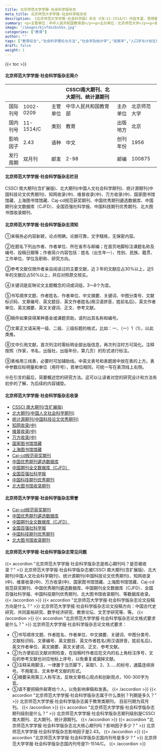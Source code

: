 ```yaml
---
title: 北京师范大学学报·社会科学版杂志
meta_title: 北京师范大学学报·社会科学版杂志
description: 《北京师范大学学报·社会科学版》杂志（CN:11-1514/C）内容丰富、思想健康，1956年创刊，目前以双月刊形式发行，刊物对外积极扩大宣传，致力于提高杂志质量与影响。该杂志的主要宗旨是推动社会科学领域的研究和交流，发表高质量的学术论文和研究成果。它涵盖了广泛的学科领域，包括经济学、法学、教育学、心理学、社会学、政治学、管理学等。 该杂志注重学术创新和前沿研究方向的引领。它积极引进国内外优秀的学术成果和研究方法，推动学术资讯的国际化与专业化。此外，该杂志还鼓励青年学者和研究生进行投稿，并提供学术指导和支持，促进他们的学术成长和发展。 多年来，该学报在学术界享有较高声誉和影响力。它成为学者们展示研究成果、交流学术观点、促进学术合作的重要平台。通过丰富的学术内容和严格的学术标准，这本杂志为社会科学领域的学术交流和发展作出了重要贡献。致力于推动社会科学的发展，促进学术交流与合作，为广大学者提供了一个分享研究成果、探讨学术问题的重要平台，是中国社会科学研究的重要窗口之一。
summary: <p>主管单位：中华人民共和国教育部</p><p>主办单位：北京师范大学</p><p>发行级别：CSSCI南大期刊、北大期刊、统计源期刊</p><p>发行周期：双月刊</p>
image: "/images/bjsfdxxbshkx.jpg"
categories: ["教育"]
author: ""
tags: ["教育综合","社会科学理论与方法","社会学及统计学","民族学","人口学与计划生育","人才学与劳动科学","教育理论与教育管理","学前教育","初等教育","中等教育","高等教育","职业教育","成人教育与特殊教育","体育",]
draft: false
weight: 1
---
```


{{< toc >}}

#### 北京师范大学学报·社会科学版杂志简介
|               |                               |               | CSSCI南大期刊、北大期刊、统计源期刊        |               |                           |
| ------------: | :---------------------------- | ------------: | :---------------------------- | ------------: | :------------------------ |
| 国际刊号      | 1002-0209   | 主管单位      | 中华人民共和国教育部     | 主办单位      | 北京师范大学     |
| 国内刊号      | 11-1514/C        | 类别          | 教育       | 出版地方      | 北京           |
| 影响因子      | 2.43        | 语种          | 中文             | 创刊年份      | 1956    |
| 发行周期      | 双月刊    | 邮发          | 2-98              | 邮编          | 100875      |

#### 北京师范大学学报·社会科学版杂志栏目
<span>CSSCI 南大期刊(含扩展版)</span>、<span>北大期刊(中国人文社会科学期刊)</span>、<span>统计源期刊(中国科技论文优秀期刊)</span>、<span>知网收录(中)</span>、<span>维普收录(中)</span>、<span>万方收录(中)</span>、<span>国家图书馆馆藏</span>、<span>上海图书馆馆藏</span>、<span>Caj-cd规范获奖期刊</span>、<span>中国优秀期刊遴选数据库</span>、<span>中国期刊全文数据库（CJFD）</span>、<span>全国百强社科学报</span>、<span>中国科技期刊优秀期刊</span>、<span>北大图书馆收录期刊</span>、

#### 北京师范大学学报·社会科学版杂志须知
<p><p>
	①来稿务必内容新颖，论点明确，论据可靠，文字精练，无保密内容。
</p><p>
	②在题名下列出作者、作者单位、所在省市与邮编；在首页地脚标注课题名称及编号、投稿日期等；作者简介内容包括：姓名（出生年一）、性别、民族、籍贯、工作单位、学位及职称、研究方向。
</p><p>
	③参考文献仅限作者亲自阅读过的主要文献，近３年的文献应占30%以上，近5年的文献应占50%以上，并应对照原文核实。
</p><p>
	④关键词是反映论文主题概念的词或词组，3～8个为宜。
</p><p>
	⑤书写顺序文题、作者姓名、作者单位、中文摘要、关键词、中图分类号、文献标识码、文章编号、英文题目、英文作者姓名(用汉语拼音，姓前名后)，英文作者单位、英文摘要、英文关键词、正文、参考文献。
</p><p>
	⑥稿件如果获得某种基金或课题资助，请列出其名称和编号。
</p><p>
	⑦文章正文请采用一级、二级、三级标题的格式，比如：一、（一）1（1），以此类推。
</p><p>
	⑧文中引用文献，首次列注时需标明全部出版信息，再次列注时方可简化。注释按照（作家，书名，出版社，出版年份，第几页）的形式进行标注。
</p><p>
	⑨表格用三线表，必要时可加辅助线。中英文表号和表题居中放在表的上方。表中参数应标明量和单位（用符号），若单位相同，可统一写在表顶线上右侧。
</p><p>
	⑩在引言的最后，简要概述您的研究方法。这可以让读者对您的研究设计和方法有初步的了解，为后续的内容铺垫。
</p></p>


#### 北京师范大学学报·社会科学版杂志收录
<ul>
    <li class="inline-block">
        <a class="bg-theme-light hover:bg-primary dark:bg-darkmode-theme-light dark:hover:bg-darkmode-primary dark:hover:text-dark m-1 block rounded px-3 py-1 hover:text-white" href="#北京师范大学学报·社会科学版杂志收录">
        CSSCI 南大期刊(含扩展版)
        </a>
    </li>
    <li class="inline-block">
        <a class="bg-theme-light hover:bg-primary dark:bg-darkmode-theme-light dark:hover:bg-darkmode-primary dark:hover:text-dark m-1 block rounded px-3 py-1 hover:text-white" href="#北京师范大学学报·社会科学版杂志收录">
        北大期刊(中国人文社会科学期刊)
        </a>
    </li>
    <li class="inline-block">
        <a class="bg-theme-light hover:bg-primary dark:bg-darkmode-theme-light dark:hover:bg-darkmode-primary dark:hover:text-dark m-1 block rounded px-3 py-1 hover:text-white" href="#北京师范大学学报·社会科学版杂志收录">
        统计源期刊(中国科技论文优秀期刊)
        </a>
    </li>
    <li class="inline-block">
        <a class="bg-theme-light hover:bg-primary dark:bg-darkmode-theme-light dark:hover:bg-darkmode-primary dark:hover:text-dark m-1 block rounded px-3 py-1 hover:text-white" href="#北京师范大学学报·社会科学版杂志收录">
        知网收录(中)
        </a>
    </li>
    <li class="inline-block">
        <a class="bg-theme-light hover:bg-primary dark:bg-darkmode-theme-light dark:hover:bg-darkmode-primary dark:hover:text-dark m-1 block rounded px-3 py-1 hover:text-white" href="#北京师范大学学报·社会科学版杂志收录">
        维普收录(中)
        </a>
    </li>
    <li class="inline-block">
        <a class="bg-theme-light hover:bg-primary dark:bg-darkmode-theme-light dark:hover:bg-darkmode-primary dark:hover:text-dark m-1 block rounded px-3 py-1 hover:text-white" href="#北京师范大学学报·社会科学版杂志收录">
        万方收录(中)
        </a>
    </li>
    <li class="inline-block">
        <a class="bg-theme-light hover:bg-primary dark:bg-darkmode-theme-light dark:hover:bg-darkmode-primary dark:hover:text-dark m-1 block rounded px-3 py-1 hover:text-white" href="#北京师范大学学报·社会科学版杂志收录">
        国家图书馆馆藏
        </a>
    </li>
    <li class="inline-block">
        <a class="bg-theme-light hover:bg-primary dark:bg-darkmode-theme-light dark:hover:bg-darkmode-primary dark:hover:text-dark m-1 block rounded px-3 py-1 hover:text-white" href="#北京师范大学学报·社会科学版杂志收录">
        上海图书馆馆藏
        </a>
    </li>
    <li class="inline-block">
        <a class="bg-theme-light hover:bg-primary dark:bg-darkmode-theme-light dark:hover:bg-darkmode-primary dark:hover:text-dark m-1 block rounded px-3 py-1 hover:text-white" href="#北京师范大学学报·社会科学版杂志收录">
        Caj-cd规范获奖期刊
        </a>
    </li>
    <li class="inline-block">
        <a class="bg-theme-light hover:bg-primary dark:bg-darkmode-theme-light dark:hover:bg-darkmode-primary dark:hover:text-dark m-1 block rounded px-3 py-1 hover:text-white" href="#北京师范大学学报·社会科学版杂志收录">
        中国优秀期刊遴选数据库
        </a>
    </li>
    <li class="inline-block">
        <a class="bg-theme-light hover:bg-primary dark:bg-darkmode-theme-light dark:hover:bg-darkmode-primary dark:hover:text-dark m-1 block rounded px-3 py-1 hover:text-white" href="#北京师范大学学报·社会科学版杂志收录">
        中国期刊全文数据库（CJFD）
        </a>
    </li>
    <li class="inline-block">
        <a class="bg-theme-light hover:bg-primary dark:bg-darkmode-theme-light dark:hover:bg-darkmode-primary dark:hover:text-dark m-1 block rounded px-3 py-1 hover:text-white" href="#北京师范大学学报·社会科学版杂志收录">
        全国百强社科学报
        </a>
    </li>
    <li class="inline-block">
        <a class="bg-theme-light hover:bg-primary dark:bg-darkmode-theme-light dark:hover:bg-darkmode-primary dark:hover:text-dark m-1 block rounded px-3 py-1 hover:text-white" href="#北京师范大学学报·社会科学版杂志收录">
        中国科技期刊优秀期刊
        </a>
    </li>
    <li class="inline-block">
        <a class="bg-theme-light hover:bg-primary dark:bg-darkmode-theme-light dark:hover:bg-darkmode-primary dark:hover:text-dark m-1 block rounded px-3 py-1 hover:text-white" href="#北京师范大学学报·社会科学版杂志收录">
        北大图书馆收录期刊
        </a>
    </li>
</ul>



#### 北京师范大学学报·社会科学版杂志荣誉
<ul>
    <li class="inline-block">
        <a class="bg-theme-light hover:bg-primary dark:bg-darkmode-theme-light dark:hover:bg-darkmode-primary dark:hover:text-dark m-1 block rounded px-3 py-1 hover:text-white" href="#北京师范大学学报·社会科学版杂志荣誉">
        Caj-cd规范获奖期刊
        </a>
    </li>
    <li class="inline-block">
        <a class="bg-theme-light hover:bg-primary dark:bg-darkmode-theme-light dark:hover:bg-darkmode-primary dark:hover:text-dark m-1 block rounded px-3 py-1 hover:text-white" href="#北京师范大学学报·社会科学版杂志荣誉">
        中国优秀期刊遴选数据库
        </a>
    </li>
    <li class="inline-block">
        <a class="bg-theme-light hover:bg-primary dark:bg-darkmode-theme-light dark:hover:bg-darkmode-primary dark:hover:text-dark m-1 block rounded px-3 py-1 hover:text-white" href="#北京师范大学学报·社会科学版杂志荣誉">
        中国期刊全文数据库（CJFD）
        </a>
    </li>
    <li class="inline-block">
        <a class="bg-theme-light hover:bg-primary dark:bg-darkmode-theme-light dark:hover:bg-darkmode-primary dark:hover:text-dark m-1 block rounded px-3 py-1 hover:text-white" href="#北京师范大学学报·社会科学版杂志荣誉">
        全国百强社科学报
        </a>
    </li>
    <li class="inline-block">
        <a class="bg-theme-light hover:bg-primary dark:bg-darkmode-theme-light dark:hover:bg-darkmode-primary dark:hover:text-dark m-1 block rounded px-3 py-1 hover:text-white" href="#北京师范大学学报·社会科学版杂志荣誉">
        中国科技期刊优秀期刊
        </a>
    </li>
    <li class="inline-block">
        <a class="bg-theme-light hover:bg-primary dark:bg-darkmode-theme-light dark:hover:bg-darkmode-primary dark:hover:text-dark m-1 block rounded px-3 py-1 hover:text-white" href="#北京师范大学学报·社会科学版杂志荣誉">
        北大图书馆收录期刊
        </a>
    </li>
</ul>












#### 北京师范大学学报·社会科学版杂志常见问题
{{< accordion "北京师范大学学报·社会科学版杂志是核心期刊吗？是否被收录？" >}}
北京师范大学学报·社会科学版杂志被CSSCI 南大期刊(含扩展版)、北大期刊(中国人文社会科学期刊)、统计源期刊(中国科技论文优秀期刊)、知网收录(中)、维普收录(中)、万方收录(中)、国家图书馆馆藏、上海图书馆馆藏、Caj-cd规范获奖期刊、中国优秀期刊遴选数据库、中国期刊全文数据库（CJFD）、全国百强社科学报、中国科技期刊优秀期刊、北大图书馆收录期刊、等数据库收录。
{{< /accordion >}}
{{< accordion "北京师范大学学报·社会科学版杂志论文投稿方向是什么？" >}}
北京师范大学学报·社会科学版杂志论文投稿方向：中国古代史研究、共同富裕研究、数字经济研究、教育论坛、文艺学研究等、等。
{{< /accordion >}}
{{< accordion "北京师范大学学报·社会科学版杂志论文格式要求是什么？" >}}
北京师范大学学报·社会科学版杂志论文格式要求：
- ①书写顺序文题、作者姓名、作者单位、中文摘要、关键词、中图分类号、文献标识码、文章编号、英文题目、英文作者姓名(用汉语拼音，姓前名后)，英文作者单位、英文摘要、英文关键词、正文、参考文献。
- ②为方便前后文献对照检查，在投稿时作者应在文内的右上角标注序号，文后的参考文献也对应地标上序号，以免重复或漏掉文献。
- ③注释采用脚注，一律置于当页脚下，采取1、2、3……的标号，通篇连续排号。不用尾注、文末参考文献的形式。
- ④摘要采用第三人称写法，反映文章核心观点和创新观点，100-300字为宜。
- ⑤请不要把稿件邮寄给个人，以免影响审稿和发表。
{{< /accordion >}}
{{< accordion "北京师范大学学报·社会科学版杂志属于什么类别？刊期是多久？" >}}
北京师范大学学报·社会科学版杂志属于教育类期刊， 目前刊期为双月刊。
{{< /accordion >}}
{{< accordion "北京师范大学学报·社会科学版杂志期刊级别是什么？" >}}
北京师范大学学报·社会科学版杂志期刊级别是CSSCI南大期刊、北大期刊、统计源期刊。
{{< /accordion >}}
{{< accordion "北京师范大学学报·社会科学版杂志北大核心期刊吗？影响因子多少？" >}}
北京师范大学学报·社会科学版杂志影响因子是2.43。
{{< /accordion >}}
{{< accordion "北京师范大学学报·社会科学版杂志国内刊号是多少？" >}}
北京师范大学学报·社会科学版杂志国内刊号是11-1514/C。
{{< /accordion >}}